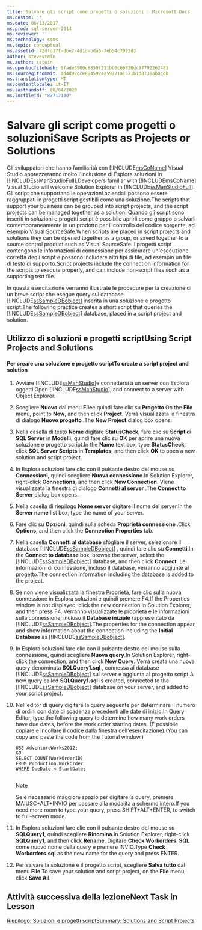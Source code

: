 ```yaml
---
title: Salvare gli script come progetti o soluzioni | Microsoft Docs
ms.custom: ''
ms.date: 06/13/2017
ms.prod: sql-server-2014
ms.reviewer: ''
ms.technology: ssms
ms.topic: conceptual
ms.assetid: 72dfd37f-dbe7-4d1d-bda6-7eb54c7922d3
author: stevestein
ms.author: sstein
ms.openlocfilehash: 9fade3900c8859f211bb0c66820dc97792262481
ms.sourcegitcommit: ad4d92dce894592a259721a1571b1d8736abacdb
ms.translationtype: MT
ms.contentlocale: it-IT
ms.lasthandoff: 08/04/2020
ms.locfileid: "87717130"
---
```

# <a name="save-scripts-as-projects-or-solutions"></a><span data-ttu-id="37d0d-102">Salvare gli script come progetti o soluzioni</span><span class="sxs-lookup"><span data-stu-id="37d0d-102">Save Scripts as Projects or Solutions</span></span>
  <span data-ttu-id="37d0d-103">Gli sviluppatori che hanno familiarità con [!INCLUDE[msCoName](../../includes/msconame-md.md)] Visual Studio apprezzeranno molto l'inclusione di Esplora soluzioni in [!INCLUDE[ssManStudioFull](../../includes/ssmanstudiofull-md.md)].</span><span class="sxs-lookup"><span data-stu-id="37d0d-103">Developers familiar with [!INCLUDE[msCoName](../../includes/msconame-md.md)] Visual Studio will welcome Solution Explorer in [!INCLUDE[ssManStudioFull](../../includes/ssmanstudiofull-md.md)].</span></span> <span data-ttu-id="37d0d-104">Gli script che supportano le operazioni aziendali possono essere raggruppati in progetti script gestibili come una soluzione.</span><span class="sxs-lookup"><span data-stu-id="37d0d-104">The scripts that support your business can be grouped into script projects, and the script projects can be managed together as a solution.</span></span> <span data-ttu-id="37d0d-105">Quando gli script sono inseriti in soluzioni e progetti script è possibile aprirli come gruppo o salvarli contemporaneamente in un prodotto per il controllo del codice sorgente, ad esempio Visual SourceSafe.</span><span class="sxs-lookup"><span data-stu-id="37d0d-105">When scripts are placed in script projects and solutions they can be opened together as a group, or saved together to a source control product such as Visual SourceSafe.</span></span> <span data-ttu-id="37d0d-106">I progetti script contengono le informazioni di connessione per assicurare un'esecuzione corretta degli script e possono includere altri tipi di file, ad esempio un file di testo di supporto.</span><span class="sxs-lookup"><span data-stu-id="37d0d-106">Script projects include the connection information for the scripts to execute properly, and can include non-script files such as a supporting text file.</span></span>  
  
 <span data-ttu-id="37d0d-107">In questa esercitazione verranno illustrate le procedure per la creazione di un breve script che esegue query sul database [!INCLUDE[ssSampleDBobject](../../includes/sssampledbobject-md.md)] inserita in una soluzione e progetto script.</span><span class="sxs-lookup"><span data-stu-id="37d0d-107">The following practice creates a short script that queries the [!INCLUDE[ssSampleDBobject](../../includes/sssampledbobject-md.md)] database, placed in a script project and solution.</span></span>  
  
## <a name="using-script-projects-and-solutions"></a><span data-ttu-id="37d0d-108">Utilizzo di soluzioni e progetti script</span><span class="sxs-lookup"><span data-stu-id="37d0d-108">Using Script Projects and Solutions</span></span>  
  
#### <a name="to-create-a-script-project-and-solution"></a><span data-ttu-id="37d0d-109">Per creare una soluzione e progetto script</span><span class="sxs-lookup"><span data-stu-id="37d0d-109">To create a script project and solution</span></span>  
  
1.  <span data-ttu-id="37d0d-110">Avviare [!INCLUDE[ssManStudio](../../includes/ssmanstudio-md.md)]e connettersi a un server con Esplora oggetti.</span><span class="sxs-lookup"><span data-stu-id="37d0d-110">Open [!INCLUDE[ssManStudio](../../includes/ssmanstudio-md.md)], and connect to a server with Object Explorer.</span></span>  
  
2.  <span data-ttu-id="37d0d-111">Scegliere **Nuovo** dal menu **File**e quindi fare clic su **Progetto**.</span><span class="sxs-lookup"><span data-stu-id="37d0d-111">On the **File** menu, point to **New**, and then click **Project**.</span></span> <span data-ttu-id="37d0d-112">Verrà visualizzata la finestra di dialogo **Nuovo progetto** .</span><span class="sxs-lookup"><span data-stu-id="37d0d-112">The **New Project** dialog box opens.</span></span>  
  
3.  <span data-ttu-id="37d0d-113">Nella casella di testo **Nome** digitare **StatusCheck**, fare clic su **Script di SQL Server** in **Modelli**, quindi fare clic su **OK** per aprire una nuova soluzione e progetto script.</span><span class="sxs-lookup"><span data-stu-id="37d0d-113">In the **Name** text box, type **StatusCheck**, click **SQL Server Scripts** in **Templates**, and then click **OK** to open a new solution and script project.</span></span>  
  
4.  <span data-ttu-id="37d0d-114">In Esplora soluzioni fare clic con il pulsante destro del mouse su **Connessioni**, quindi scegliere **Nuova connessione**.</span><span class="sxs-lookup"><span data-stu-id="37d0d-114">In Solution Explorer, right-click **Connections**, and then click **New Connection**.</span></span> <span data-ttu-id="37d0d-115">Viene visualizzata la finestra di dialogo **Connetti al server** .</span><span class="sxs-lookup"><span data-stu-id="37d0d-115">The **Connect to Server** dialog box opens.</span></span>  
  
5.  <span data-ttu-id="37d0d-116">Nella casella di riepilogo **Nome server** digitare il nome del server.</span><span class="sxs-lookup"><span data-stu-id="37d0d-116">In the **Server name** list box, type the name of your server.</span></span>  
  
6.  <span data-ttu-id="37d0d-117">Fare clic su **Opzioni**, quindi sulla scheda **Proprietà connessione** .</span><span class="sxs-lookup"><span data-stu-id="37d0d-117">Click **Options**, and then click the **Connection Properties** tab.</span></span>  
  
7.  <span data-ttu-id="37d0d-118">Nella casella **Connetti al database** sfogliare il server, selezionare il database [!INCLUDE[ssSampleDBobject](../../includes/sssampledbobject-md.md)] , quindi fare clic su **Connetti**.</span><span class="sxs-lookup"><span data-stu-id="37d0d-118">In the **Connect to database** box, browse the server, select the [!INCLUDE[ssSampleDBobject](../../includes/sssampledbobject-md.md)] database, and then click **Connect**.</span></span> <span data-ttu-id="37d0d-119">Le informazioni di connessione, incluso il database, verranno aggiunte al progetto.</span><span class="sxs-lookup"><span data-stu-id="37d0d-119">The connection information including the database is added to the project.</span></span>  
  
8.  <span data-ttu-id="37d0d-120">Se non viene visualizzata la finestra Proprietà, fare clic sulla nuova connessione in Esplora soluzioni e quindi premere F4.</span><span class="sxs-lookup"><span data-stu-id="37d0d-120">If the Properties window is not displayed, click the new connection in Solution Explorer, and then press F4.</span></span> <span data-ttu-id="37d0d-121">Verranno visualizzate le proprietà e le informazioni sulla connessione, incluso il **Database iniziale** rappresentato da [!INCLUDE[ssSampleDBobject](../../includes/sssampledbobject-md.md)].</span><span class="sxs-lookup"><span data-stu-id="37d0d-121">The properties for the connection appear, and show information about the connection including the **Initial Database** as [!INCLUDE[ssSampleDBobject](../../includes/sssampledbobject-md.md)].</span></span>  
  
9. <span data-ttu-id="37d0d-122">In Esplora soluzioni fare clic con il pulsante destro del mouse sulla connessione, quindi scegliere **Nuova query**.</span><span class="sxs-lookup"><span data-stu-id="37d0d-122">In Solution Explorer, right-click the connection, and then click **New Query**.</span></span> <span data-ttu-id="37d0d-123">Verrà creata una nuova query denominata **SQLQuery1.sql** , connessa al database [!INCLUDE[ssSampleDBobject](../../includes/sssampledbobject-md.md)] sul server e aggiunta al progetto script.</span><span class="sxs-lookup"><span data-stu-id="37d0d-123">A new query called **SQLQuery1.sql** is created, connected to the [!INCLUDE[ssSampleDBobject](../../includes/sssampledbobject-md.md)] database on your server, and added to your script project.</span></span>  
  
10. <span data-ttu-id="37d0d-124">Nell'editor di query digitare la query seguente per determinare il numero di ordini con date di scadenza precedenti alle date di inizio.</span><span class="sxs-lookup"><span data-stu-id="37d0d-124">In Query Editor, type the following query to determine how many work orders have due dates, before the work order starting dates.</span></span> <span data-ttu-id="37d0d-125">(È possibile copiare e incollare il codice dalla finestra dell'esercitazione).</span><span class="sxs-lookup"><span data-stu-id="37d0d-125">(You can copy and paste the code from the Tutorial window.)</span></span>  
  
    ```  
    USE AdventureWorks2012;  
    GO  
    SELECT COUNT(WorkOrderID)  
    FROM Production.WorkOrder  
    WHERE DueDate < StartDate;  
  
    ```  
  
    > [!NOTE]  
    >  <span data-ttu-id="37d0d-126">Se è necessario maggiore spazio per digitare la query, premere MAIUSC+ALT+INVIO per passare alla modalità a schermo intero.</span><span class="sxs-lookup"><span data-stu-id="37d0d-126">If you need more room to type your query, press SHIFT+ALT+ENTER, to switch to full-screen mode.</span></span>  
  
11. <span data-ttu-id="37d0d-127">In Esplora soluzioni fare clic con il pulsante destro del mouse su **SQLQuery1**, quindi scegliere **Rinomina**.</span><span class="sxs-lookup"><span data-stu-id="37d0d-127">In Solution Explorer, right-click **SQLQuery1**, and then click **Rename**.</span></span> <span data-ttu-id="37d0d-128">Digitare **Check Workorders. SQL** come nuovo nome della query e premere INVIO.</span><span class="sxs-lookup"><span data-stu-id="37d0d-128">Type **Check Workorders.sql** as the new name for the query and press ENTER.</span></span>  
  
12. <span data-ttu-id="37d0d-129">Per salvare la soluzione e il progetto script, scegliere **Salva tutto** dal menu **File**.</span><span class="sxs-lookup"><span data-stu-id="37d0d-129">To save your solution and script project, on the **File** menu, click **Save All**.</span></span>  
  
## <a name="next-task-in-lesson"></a><span data-ttu-id="37d0d-130">Attività successiva della lezione</span><span class="sxs-lookup"><span data-stu-id="37d0d-130">Next Task in Lesson</span></span>  
 [<span data-ttu-id="37d0d-131">Riepilogo: Soluzioni e progetti script</span><span class="sxs-lookup"><span data-stu-id="37d0d-131">Summary: Solutions and Script Projects</span></span>](lesson-3-4-summary-solutions-and-script-projects.md)  
  
  
